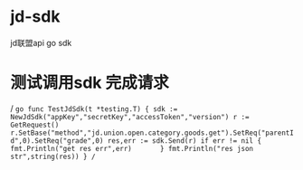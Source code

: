 # jd-sdk
jd联盟api go  sdk



# 测试调用sdk 完成请求
/ ``` go
func TestJdSdk(t *testing.T) {
	sdk := NewJdSdk("appKey","secretKey","accessToken","version")
	r := GetRequest()
	r.SetBase("method","jd.union.open.category.goods.get").SetReq("parentId",0).SetReq("grade",0)
	res,err := sdk.Send(r)
	if err != nil {
		fmt.Println("get res err",err)		
	}
	fmt.Println("res json str",string(res))
}
/ ```
